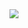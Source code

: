 <img align="center" src="https://github-readme-stats.vercel.app/api?username=hghgthifg&show_icons=true&icon_color=CE1D2D&text_color=718096&bg_color=ffffff&hide_title=true" />
<img align="center" src="https://github-readme-stats.vercel.app/api/top-langs/?username=hghgthifg&exclude_repo=hghgthifg.github.io>
